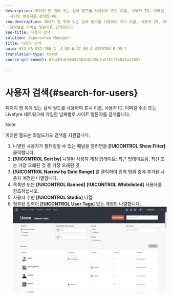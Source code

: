```yaml
---
description: 페이지 맨 위에 있는 검색 필드를 사용하여 표시 이름, 사용자 ID, 이메일 주소 또는 Livefyre 네트워크에 가입한 날짜별로
  사이트 방문자를 검색합니다.
seo-description: 페이지 맨 위에 있는 검색 필드를 사용하여 표시 이름, 사용자 ID, 이메일 주소 또는 Livefyre 네트워크에 가입한
  날짜별로 사이트 방문자를 검색합니다.
seo-title: 사용자 검색
solution: Experience Manager
title: 사용자 검색
uuid: 613 EA 931-760 A -4 DB 6-AC 00-A 4199708 B 95 C
translation-type: tm+mt
source-git-commit: 67aeb3de964473b326c88c3a3f81ff48a6a12652

---
```



# 사용자 검색{#search-for-users}

페이지 맨 위에 있는 검색 필드를 사용하여 표시 이름, 사용자 ID, 이메일 주소 또는 Livefyre 네트워크에 가입한 날짜별로 사이트 방문자를 검색합니다.

>[!NOTE]
>
>이러한 필드는 와일드카드 검색을 지원합니다.

1. 나열된 사용자가 필터링될 수 있는 패널을 열려면을 **[!UICONTROL Show Filter]** 클릭합니다.
1. **[!UICONTROL Sort by]** 나열된 사용자 계정 업데이트: 최근 업데이트됨, 최신 또는 가장 오래된 것 중 가장 오래된 것.
1. **[!UICONTROL Narrow by Date Range]** 를 클릭하여 입력 범위 중에 추가된 사용자 계정만 나열합니다.
1. 목록만 또는 **[!UICONTROL Banned]** **[!UICONTROL Whitelisted]** 사용자를 참조하십시오.
1. 사용자 수만 **[!UICONTROL Studio]** 나열.
1. 첨부된 입력이 **[!UICONTROL User Tags]** 있는 계정만 나열합니다. ![](assets/UsersFilter-1024x568.png)

